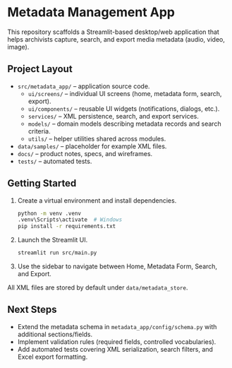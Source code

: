 # Metadata Management App

This repository scaffolds a Streamlit-based desktop/web application that helps archivists capture, search, and export media metadata (audio, video, image).

## Project Layout

- `src/metadata_app/` – application source code.
  - `ui/screens/` – individual UI screens (home, metadata form, search, export).
  - `ui/components/` – reusable UI widgets (notifications, dialogs, etc.).
  - `services/` – XML persistence, search, and export services.
  - `models/` – domain models describing metadata records and search criteria.
  - `utils/` – helper utilities shared across modules.
- `data/samples/` – placeholder for example XML files.
- `docs/` – product notes, specs, and wireframes.
- `tests/` – automated tests.

## Getting Started

1. Create a virtual environment and install dependencies.
   ```bash
   python -m venv .venv
   .venv\Scripts\activate  # Windows
   pip install -r requirements.txt
   ```
2. Launch the Streamlit UI.
   ```bash
   streamlit run src/main.py
   ```
3. Use the sidebar to navigate between Home, Metadata Form, Search, and Export.

All XML files are stored by default under `data/metadata_store`.

## Next Steps

- Extend the metadata schema in `metadata_app/config/schema.py` with additional sections/fields.
- Implement validation rules (required fields, controlled vocabularies).
- Add automated tests covering XML serialization, search filters, and Excel export formatting.
